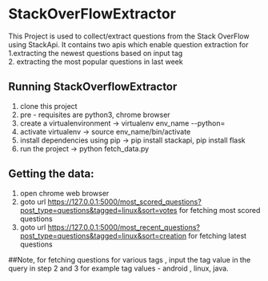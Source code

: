 # StackOverFlowExtractor

This Project is used to collect/extract questions from the Stack OverFlow using StackApi. It contains two apis
which enable question extraction for 
  <br>1.extracting the newest questions based on input tag </br>
  2. extracting the most popular questions in last week
  
  ## Running StackOverflowExtractor
  1. clone this project
  2. pre - requisites are python3, chrome browser
  3. create a virtualenvironment -> virtualenv env_name --python=<path to python3> 
  4. activate virtualenv -> source env_name/bin/activate 
  5. install dependencies using pip ->  pip install stackapi, pip install flask
  6. run the project -> python fetch_data.py
  
  ## Getting the data:
  1. open chrome web browser
  2. goto url https://127.0.0.1:5000/most_scored_questions?post_type=questions&tagged=linux&sort=votes for fetching most scored questions
  3. goto url https://127.0.0.1:5000/most_recent_questions?post_type=questions&tagged=linux&sort=creation for fetching latest questions
  
  ##Note, for fetching questions for various tags , input the tag value in the query in step 2 and 3 for example tag values - android , linux, java.
  


  
